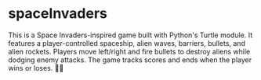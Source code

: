 # spaceInvaders
This is a Space Invaders-inspired game built with Python's Turtle module. It features a player-controlled spaceship, alien waves, barriers, bullets, and alien rockets. Players move left/right and fire bullets to destroy aliens while dodging enemy attacks. The game tracks scores and ends when the player wins or loses. 🚀👾
